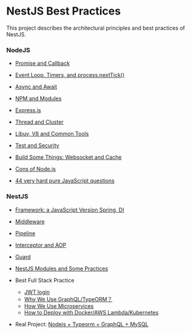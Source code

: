 # NestJS Best Practices

This project describes the architectural principles and best practices of NestJS.

### NodeJS


-  [Promise and Callback](problems/promise-callback.md) 


- [Event Loop, Timers, and process.nextTick()](problems/event-loop.md) 
- [Async and Await](problems/async-await.md) 

- [NPM and Modules](problems/npm.md) 

- [Express.js](problems/express.md) 

- [Thread and Cluster](problems/thread.md) 


- [Libuv, V8 and Common Tools](problems/tools.md) 
- [Test and Security](problems/test-security.md)


- [Build Some Things: Websocket and Cache](problems/build.md) 
- [Cons of Node.js](problems/cons.md) 
- [44 very hard pure JavaScript questions](problems/44-hard-questions.md) 



### NestJS

- [Framework: a JavaScript Version Spring, DI](problems/framework.md) 

- [Middleware](problems/middleware.md) 

- [Pipeline](problems/pipeline.md) 

- [Interceptor and AOP](problems/interceptor.md) 

- [Guard](problems/guard.md) 

- [NestJS Modules and Some Practices](problems/nestjs-modules.md) 

- Best Full Stack Practice
  - [JWT login](problems/jwt.md) 
  - [Why We Use GraphQL/TypeORM？](problems/why-graphql-typeorm.md) 
  - [How We Use Microservices](problems/microservice.md) 
  - [How to Deploy with Docker/AWS Lambda/Kubernetes](problems/docker.md) 
  
- Real Project: [Nodejs + Typeorm + GraphQL + MySQL](project/README.md)
